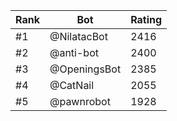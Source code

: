Rank|Bot|Rating
---|---|---
#1|@NilatacBot|2416
#2|@anti-bot|2400
#3|@OpeningsBot|2385
#4|@CatNail|2055
#5|@pawnrobot|1928
